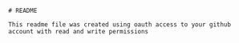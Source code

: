 
      # README
      
      This readme file was created using oauth access to your github
      account with read and write permissions
    